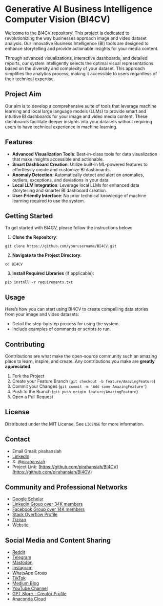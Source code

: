 # Generative AI Business Intelligence Computer Vision (BI4CV)

Welcome to the BI4CV repository! This project is dedicated to revolutionizing the way businesses approach image and video dataset analysis. Our innovative Business Intelligence (BI) tools are designed to enhance storytelling and provide actionable insights for your media content.

Through advanced visualizations, interactive dashboards, and detailed reports, our system intelligently selects the optimal visual representations based on the diversity and complexity of your dataset. This approach simplifies the analytics process, making it accessible to users regardless of their technical expertise.


## Project Aim

Our aim is to develop a comprehensive suite of tools that leverage machine learning and local large language models (LLMs) to provide smart and intuitive BI dashboards for your image and video media content. These dashboards facilitate deeper insights into your datasets without requiring users to have technical experience in machine learning.

## Features

- **Advanced Visualization Tools**: Best-in-class tools for data visualization that make insights accessible and actionable.
- **Smart Dashboard Creation**: Utilize built-in ML-powered features to effortlessly create and customize BI dashboards.
- **Anomaly Detection**: Automatically detect and alert on anomalies, outliers, exceptions, and deviations in your data.
- **Local LLM Integration**: Leverage local LLMs for enhanced data storytelling and smarter BI dashboard creation.
- **User-Friendly Interface**: No prior technical knowledge of machine learning required to use the system.

## Getting Started

To get started with BI4CV, please follow the instructions below:

1. **Clone the Repository**:

`git clone https://github.com/yourusername/BI4CV.git`

2. **Navigate to the Project Directory**:

`cd BI4CV`

3. **Install Required Libraries** (if applicable):

`pip install -r requirements.txt`


## Usage

Here’s how you can start using BI4CV to create compelling data stories from your image and video datasets:
- Detail the step-by-step process for using the system.
- Include examples of commands or scripts to run.

## Contributing

Contributions are what make the open-source community such an amazing place to learn, inspire, and create. Any contributions you make are **greatly appreciated**.

1. Fork the Project
2. Create your Feature Branch (`git checkout -b feature/AmazingFeature`)
3. Commit your Changes (`git commit -m 'Add some AmazingFeature'`)
4. Push to the Branch (`git push origin feature/AmazingFeature`)
5. Open a Pull Request

## License

Distributed under the MIT License. See `LICENSE` for more information.

## Contact

- Email Gmail: pirahansiah
- [LinkedIn](https://www.linkedin.com/in/pirahansiah/)
- X: [@pirahansiah](https://x.com/pirahansiah)
- Project Link: [https://github.com/pirahansiah/BI4CV](https://github.com/pirahansiah/BI4CV)

## Community and Professional Networks
- [Google Scholar](https://scholar.google.com/citations?user=GvCEy4QAAAAJ&hl=en)
- [LinkedIn Group over 34K members](https://www.linkedin.com/groups/10320678/)
- [Facebook Group over 14K members](https://www.facebook.com/groups/computervisiondeeplearning)
- [Stack Overflow Profile](https://stackoverflow.com/users/3533188/farshid-pirahansiah)
- [Tiziran](https://www.tiziran.com/)
- [Website](https://pirahansiah.com/)

## Social Media and Content Sharing

- [Reddit](https://www.reddit.com/user/pirahansiah/)
- [Telegram](https://t.me/computer_vision_llm)
- [Mastodon](https://mastodon.social/@pirahansiah)
- [Instagram](https://www.instagram.com/computer_vision_deep_learning/)
- [WhatsApp Group](https://chat.whatsapp.com/COguUhOlNprFIjjaHTRppW)
- [TikTok](https://www.tiktok.com/@pirahansiah)
- [Medium Blog](https://medium.com/@pirahansiah)
- [YouTube Channel](https://www.youtube.com/@ComputerVisionDeepLearning)
- [GPT Store - Creator Profile](https://gptstore.ai/creators/user-bXM5WI8Cx4fppw1EEywZj2ZV)
- [Anaconda Cloud](https://anaconda.cloud/share/notebooks/b3402347-efbb-4a92-b754-fe8195b8ad63/overview)

